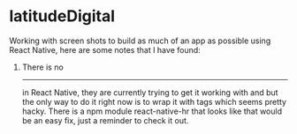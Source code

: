 # latitudeDigital
Working with screen shots to build as much of an app as possible using React Native, here are some notes that I have found:
1. There is no <hr> in React Native, they are currently trying to get it working with <Text/> and <TextInput/> but the only
   way to do it right now is to wrap it with <View> tags which seems pretty hacky. There is a npm module react-native-hr 
   that looks like that would be an easy fix, just a reminder to check it out.
